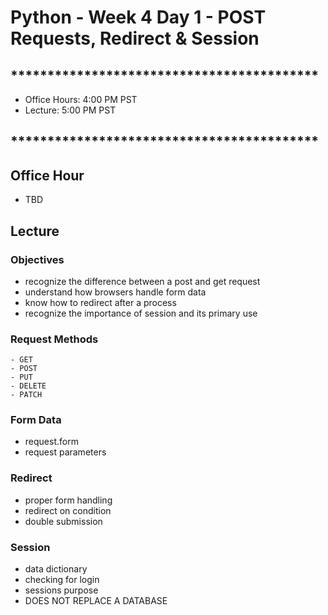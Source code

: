 # Python - Week 4 Day 1 - POST Requests, Redirect & Session 
        
## ******************************************

- Office Hours:  4:00 PM PST
- Lecture:       5:00 PM PST

## ******************************************

## Office Hour

- TBD

## Lecture

### Objectives

- recognize the difference between a post and get request
- understand how browsers handle form data
- know how to redirect after a process
- recognize the importance of session and its primary use

### Request Methods

    - GET
    - POST
    - PUT
    - DELETE
    - PATCH

### Form Data

- request.form
- request parameters

### Redirect

- proper form handling
- redirect on condition
- double submission

### Session

- data dictionary
- checking for login
- sessions purpose
- DOES NOT REPLACE A DATABASE
